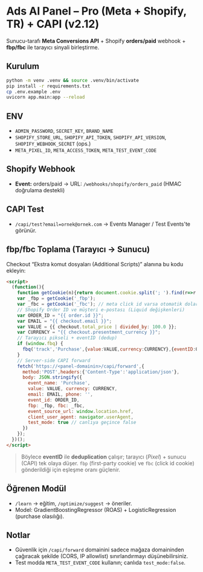 
# Ads AI Panel – Pro (Meta + Shopify, TR) + **CAPI (v2.12)**

Sunucu-tarafı **Meta Conversions API** + Shopify **orders/paid** webhook + **fbp/fbc** ile tarayıcı sinyali birleştirme.

## Kurulum
```bash
python -m venv .venv && source .venv/bin/activate
pip install -r requirements.txt
cp .env.example .env
uvicorn app.main:app --reload
```

## ENV
- `ADMIN_PASSWORD`, `SECRET_KEY`, `BRAND_NAME`
- `SHOPIFY_STORE_URL`, `SHOPIFY_API_TOKEN`, `SHOPIFY_API_VERSION`, `SHOPIFY_WEBHOOK_SECRET` (ops.)
- `META_PIXEL_ID`, `META_ACCESS_TOKEN`, `META_TEST_EVENT_CODE`

## Shopify Webhook
- **Event:** orders/paid → URL: `/webhooks/shopify/orders_paid` (HMAC doğrulama destekli)

## CAPI Test
- `/capi/test?email=ornek@ornek.com` → Events Manager / Test Events'te görünür.

## fbp/fbc Toplama (Tarayıcı → Sunucu)
Checkout “Ekstra komut dosyaları (Additional Scripts)” alanına bu kodu ekleyin:

```html
<script>
  (function(){
    function getCookie(n){return document.cookie.split('; ').find(r=>r.startsWith(n+'='))?.split('=')[1]||''}
    var _fbp = getCookie('_fbp');
    var _fbc = getCookie('_fbc'); // meta click id varsa otomatik dolar
    // Shopify Order ID ve müşteri e-postası (Liquid değişkenleri)
    var ORDER_ID = "{{ order.id }}";
    var EMAIL = "{{ checkout.email }}";
    var VALUE = {{ checkout.total_price | divided_by: 100.0 }};
    var CURRENCY = "{{ checkout.presentment_currency }}";
    // Tarayıcı pikseli + eventID (dedup)
    if (window.fbq) {
      fbq('track','Purchase',{value:VALUE,currency:CURRENCY},{eventID:ORDER_ID});
    }
    // Server-side CAPI forward
    fetch('https://<panel-domainin>/capi/forward',{
      method:'POST',headers:{'Content-Type':'application/json'},
      body: JSON.stringify({
        event_name: 'Purchase',
        value: VALUE, currency: CURRENCY,
        email: EMAIL, phone: '',
        event_id: ORDER_ID,
        fbp: _fbp, fbc: _fbc,
        event_source_url: window.location.href,
        client_user_agent: navigator.userAgent,
        test_mode: true // canlıya geçince false
      })
    });
  })();
</script>
```

> Böylece **eventID** ile **deduplication** çalışır; tarayıcı (_Pixel_) + sunucu (CAPI) tek olaya düşer. `fbp` (first-party cookie) ve `fbc` (click id cookie) gönderildiği için eşleşme oranı güçlenir.

## Öğrenen Modül
- `/learn` → eğitim, `/optimize/suggest` → öneriler.
- Model: GradientBoostingRegressor (ROAS) + LogisticRegression (purchase olasılığı).

## Notlar
- Güvenlik için `/capi/forward` domainini sadece mağaza domaininden çağıracak şekilde (CORS, IP allowlist) sınırlandırmayı düşünebilirsiniz.
- Test modda `META_TEST_EVENT_CODE` kullanın; canlıda `test_mode:false`.
```

